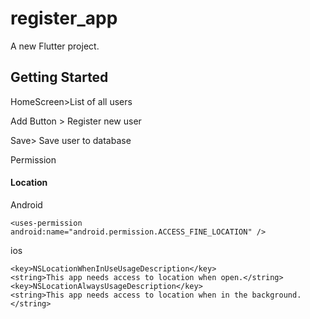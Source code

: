 # register_app

A new Flutter project.

## Getting Started

HomeScreen>List of all users

Add Button > Register new user

Save> Save user to database


Permission

#### Location
Android
```
<uses-permission android:name="android.permission.ACCESS_FINE_LOCATION" />
```
ios
```
<key>NSLocationWhenInUseUsageDescription</key>
<string>This app needs access to location when open.</string>
<key>NSLocationAlwaysUsageDescription</key>
<string>This app needs access to location when in the background.</string>
```
